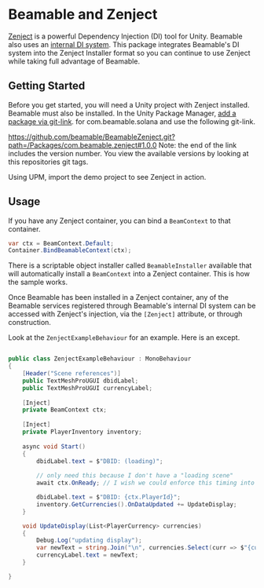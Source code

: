 # Beamable and Zenject

[Zenject](https://github.com/modesttree/Zenject) is a powerful Dependency Injection (DI) tool for Unity. Beamable also uses an [internal DI system](https://docs.beamable.com/docs/player-centric-api-dependency-injection). This package integrates Beamable's DI system into the Zenject Installer format so you can continue to use Zenject while taking full advantage of Beamable.

## Getting Started

Before you get started, you will need a Unity project with Zenject installed. Beamable must also be installed. 
In the Unity Package Manager, [add a package via git-link](https://docs.unity3d.com/Manual/upm-ui-giturl.html). for com.beamable.solana and use the following git-link.

https://github.com/beamable/BeamableZenject.git?path=/Packages/com.beamable.zenject#1.0.0
Note: the end of the link includes the version number. You view the available versions by looking at this repositories git tags.

Using UPM, import the demo project to see Zenject in action.

## Usage

If you have any Zenject container, you can bind a `BeamContext` to that container. 
```csharp
var ctx = BeamContext.Default;
Container.BindBeamableContext(ctx);
```

There is a scriptable object installer called `BeamableInstaller` available that will automatically install a `BeamContext` into a Zenject container. This is how the sample works.

Once Beamable has been installed in a Zenject container, any of the Beamable services registered through Beamable's internal DI system can be accessed with Zenject's injection, via the `[Zenject]` attribute, or through construction. 

Look at the `ZenjectExampleBehaviour` for an example. Here is an except.
```csharp

public class ZenjectExampleBehaviour : MonoBehaviour
{
    [Header("Scene references")]
    public TextMeshProUGUI dbidLabel;
    public TextMeshProUGUI currencyLabel;
    
    [Inject]
    private BeamContext ctx;
    
    [Inject]
    private PlayerInventory inventory;
    
    async void Start()
    {
        dbidLabel.text = $"DBID: (loading)";
        
        // only need this because I don't have a "loading scene"
        await ctx.OnReady; // I wish we could enforce this timing into the Zenject cycle :/ 

        dbidLabel.text = $"DBID: {ctx.PlayerId}";
        inventory.GetCurrencies().OnDataUpdated += UpdateDisplay;
    }

    void UpdateDisplay(List<PlayerCurrency> currencies)
    {
        Debug.Log("updating display");
        var newText = string.Join("\n", currencies.Select(curr => $"{curr.CurrencyId}={curr.Amount}"));
        currencyLabel.text = newText;
    }

}
```